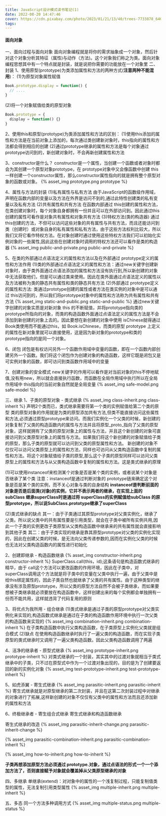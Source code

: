 ```yaml
---
title: JavaScript设计模式读书笔记(1)
date: 2022-08-20 14:47:46
cover: https://cdn.pixabay.com/photo/2023/01/21/13/40/trees-7733878_640.jpg
tags:
---
```


#### 面向对象
一、面向过程与面向对象
面向对象编程就是将你的需求抽象成一个对象，然后针对这个对象分析其特征（属性)与动作（方法)。这个对象我们称之为类。面向对象编程思想其中有一个特点就是封装，就是说把你需要的功能放在一个对象里
二、封装
1、使用原型(prototype)为类添加属性和方法的两种方式(**注意两种不能混用**)：
(1)为原型对象属性赋值

<!-- more -->

```javascript
Book.prototype.display = function() {
  // ....
}
```
(2)将一个对象赋值给类的原型对象
```javascript
Book.prototype = {
  display = function() {}
}
```

2、使用this和原型(prototype)为类添加属性和方法的区别：
(1)使用this添加的属性和方法是在当前对象上添加的，每次通过类创建新对象时，this指向的属性和方法都会得到相应的创建
(2)通过prototype继承的属性和方法是每个对象通过prototype访问到的，新创建对象时，不会再新创建属性和方法

3、constructor是什么？
constructor是一个属性，当创建一个函数或者对象时都会为其创建一个原型对象prototype，在 prototype对象中又会像函数中创建 this一样创建一个constructor属性，那么constructor属性指向的就是拥有整个原型对象的函数或对象。
{% asset_img prototype.png prototype %}

4、属性与方法的封装
(1)私有属性与私有方法
由于JavaScript的函数级作用域，声明在函数内部的变量以及方法在外界是访问不到的,通过此特性创建类的私有变量以及私有方法
(2)共有属性和共有方法
在函数内部通过 this创建的属性和方法，在类创建对象时，每个对象自身都拥有一份并且可以在外部访问到。因此通过this创建的属性可看作是对象共有属性和对象共有方法
(3)特权方法(类的构造器)
通过this创建的方法，不但可以访问这些对象的共有属性与共有方法，而且还能访问到类（创建时）或对象自身的私有属性和私有方法，由于这些方法权利比较大，所以我们又将它看作特权方法。在对象创建时通过使用这些特权方法我们可以初始化实例对象的一些属性,因此这些在创建对象时调用的特权方法还可以看作是类的构造器
{% asset_img public-and-private.png public-and-private %}

5、在类的外部通过点语法定义的属性和方法以及在外部通过 prototype定义的属性和方法作用
(1)类的外部通过点语法定义的属性和方法：通过new关键字创建新对象时，由于类外面通过点语法添加的属性和方法没有执行到,所以新创建的对象中无法获取他们，但是可以通过类来使用。因此在类外面通过点语法定义的属性以及方法被称为类的静态共有属性和类的静态共有方法
(2)外部通过 prototype定义的属性和方法: 类通过prototype创建的属性或者方法在类实例的对象中是可以通过 this访问到的，所以我们将prototype对象中的属性和方法称为共有属性和共有方法
{% asset_img static-and-public.png static-and-public %}
通过new关键字创建的对象实质是对新对象 this 的不断赋值，并将prototype指向类的prototype所指向的对象，而类的构造函数外面通过点语法定义的属性方法是不会添加到新创建的对象上去的。因此要想在新创建的对象中使用 isChinese就得通过Book类使用而不能通过this，如 Book.isChinese，而类的原型 prototype 上定义的属性在新对象里就可以直接使用，这是因为新对象的prototype和类的prototype指向的是同一个对象。

6、闭包
闭包是有权访问另外一个函数作用域中变量的函数，即在一个函数内部创建另外一个函数。我们将这个闭包作为创建对象的构造函数，这样它既是闭包又是可实例对象的函数，即可访问到类函数作用域中的变量

7、创建对象的安全模式
new关键字的作用可以看作是对当前对象的this不停地赋值,没有用new，所以就会直接执行函数，而函数在全局作用域中执行所以在全局作用域中 this指向的当前对象自然就是全局变量
{% asset_img safe-model.png safe-model %}

三、继承
1、子类的原型对象 - 类式继承
{% asset_img class-inherit.png class-inherit %}
声明2个类而已，类式继承需要将第一个类的实例赋值给第二个类的原型
类的原型对象的作用就是为类的原型添加共有方法,但类不能直接访问这些属性和方法,必须通过原型prototype来访问。而我们实例化一个父类的时候，新创建的对象复制了父类的构造函数内的属性与方法并且将原型_proto_指向了父类的原型对象，这样就拥有了父类的原型对象上的属性与方法，并且这个新创建的对象可直接访问到父类原型对象上的属性与方法。如果我们将这个新创建的对象赋值给子类的原型，那么子类的原型就可以访问到父类的原型属性和方法。
新创建的对象不仅仅可以访问父类原型上的属性和方法，同样也可访问从父类构造函数中复制的属性和方法。将这个对象赋值给子类的原型,那么这个子类的原型同样可以访问父类原型上的属性和方法与从父类构造函数中复制的属性和方法。这是类式继承的原理

(1)可以使用instanceof来检测某个对象是否是某个类的实例，或者说某个对象是否继承了某个类
注意：instanceof是通过判断对象的 prototype链来确定这个对象是否是某个类的实例，而不关心对象与类的自身结构
**instanceof是判断前面的对象是否是后面类(对象)的实例，它并不表示两者的继承，在实现上面的 subClass 继承superClass时是通过将 superClass的实例赋值给subClass 的原型prototype，所以说SubClass.prototype继承了superClass**

(2)类式继承的缺点
其一：由于子类通过其原型prototype对父类实例化，继承了父类。所以说父类中的共有属性要是引用类型，就会在子类中被所有实例共用,因此一个子类的实例更改子类原型从父类构造函数中继承来的共有属性就会直接影响到其他子类
其二：由于子类实现的继承是靠其原型prototype对父类的实例化实现的，因此在创建父类的时候，是无法向父类传递参数的,因而在实例化父类的时候也无法对父类构造函数内的属性进行初始化

2、创建即继承 - 构造函数继承
{% asset_img constructor-inherit.png constructor-inherit %}
SuperClass.call(this，id);这条语句是构造函数式继承的精华，由于 call这个方法可以更改函数的作用环境，因此在子类中，对superClass调用这个方法就是将子类中的变量在父类中执行一遍，由于父类中是给this绑定属性的，因此子类自然也就继承了父类的共有属性。由于这种类型的继承没有涉及原型prototype，所以父类的原型方法自然不会被子类继承，而如果要想被子类继承就必须要放在构造函数中，这样创建出来的每个实例都会单独拥有一份而不能共用，这样就违背了代码复用的原则

3、将优点为我所用 - 组合继承
(1)类式继承是通过子类的原型prototype对父类实例化来实现的,构造函数式继承是通过在子类的构造函数作用环境中执行一次父类的构造函数来实现的
{% asset_img combination-inherit.png combination-inherit %}
在子类构造函数中执行父类构造函数，在子类原型上实例化父类就是组合模式
(2)缺点
在使用构造函数继承时执行了一遍父类的构造函数，而在实现子类原型的类式继承时又调用了一遍父类构造函数。因此父类构造函数调用了两遍

4、洁净的继承者 - 原型式继承
{% asset_img prototype-inherit.png prototype-inherit %}
对类式继承的一个封装，其实其中的过渡对象就相当于类式继承中的子类，只不过在原型式中作为一个过渡对象出现的，目的是为了创建要返回的新的实例化对象
{% asset_img test-prototype-inherit.png test-prototype-inherit %}

5、如虎添翼 - 寄生式继承
{% asset_img parasitic-inherit.png parasitic-inherit %}
寄生式继承就是对原型继承的第二次封装，并且在这第二次封装过程中对继承的对象进行了拓展,这样新创建的对象不仅仅有父类中的属性和方法而且还添加新的属性和方法

6、终极继承者 - 寄生组合式继承
寄生式继承和构造函数继承

寄生式继承的改造
{% asset_img parasitic-inherit-change.png parasitic-inherit-change %}

{% asset_img parasitic-combination-inherit.png parasitic-combination-inherit %}

{% asset_img how-to-inherit.png how-to-inherit %}

**子类再想添加原型方法必须通过 prototype.对象，通过点语法的形式一个一个添加方法了，否则直接赋予对象就会覆盖掉从父类原型继承的对象**

四、多继承
单继承(extend)：对对象中的属性的一个浅复制过程，只能复制值类型的属性，无法复制引用类型属性
{% asset_img multiple-inherit.png multiple-inherit %}

五、多态
同一个方法多种调用方式
{% asset_img multiple-status.png multiple-status %}